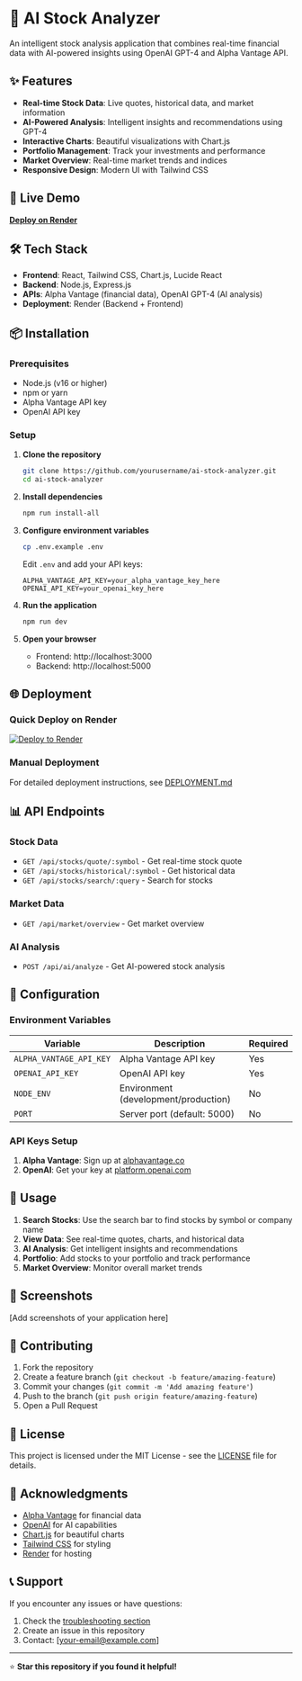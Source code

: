 # 🤖 AI Stock Analyzer

An intelligent stock analysis application that combines real-time financial data with AI-powered insights using OpenAI GPT-4 and Alpha Vantage API.

## ✨ Features

- **Real-time Stock Data**: Live quotes, historical data, and market information
- **AI-Powered Analysis**: Intelligent insights and recommendations using GPT-4
- **Interactive Charts**: Beautiful visualizations with Chart.js
- **Portfolio Management**: Track your investments and performance
- **Market Overview**: Real-time market trends and indices
- **Responsive Design**: Modern UI with Tailwind CSS

## 🚀 Live Demo

**[Deploy on Render](https://render.com/deploy/schema-new?template=https://github.com/yourusername/ai-stock-analyzer)**

## 🛠️ Tech Stack

- **Frontend**: React, Tailwind CSS, Chart.js, Lucide React
- **Backend**: Node.js, Express.js
- **APIs**: Alpha Vantage (financial data), OpenAI GPT-4 (AI analysis)
- **Deployment**: Render (Backend + Frontend)

## 📦 Installation

### Prerequisites

- Node.js (v16 or higher)
- npm or yarn
- Alpha Vantage API key
- OpenAI API key

### Setup

1. **Clone the repository**
   ```bash
   git clone https://github.com/yourusername/ai-stock-analyzer.git
   cd ai-stock-analyzer
   ```

2. **Install dependencies**
   ```bash
   npm run install-all
   ```

3. **Configure environment variables**
   ```bash
   cp .env.example .env
   ```
   
   Edit `.env` and add your API keys:
   ```
   ALPHA_VANTAGE_API_KEY=your_alpha_vantage_key_here
   OPENAI_API_KEY=your_openai_key_here
   ```

4. **Run the application**
   ```bash
   npm run dev
   ```

5. **Open your browser**
   - Frontend: http://localhost:3000
   - Backend: http://localhost:5000

## 🌐 Deployment

### Quick Deploy on Render

[![Deploy to Render](https://render.com/images/deploy-to-render-button.svg)](https://render.com/deploy/schema-new?template=https://github.com/yourusername/ai-stock-analyzer)

### Manual Deployment

For detailed deployment instructions, see [DEPLOYMENT.md](./DEPLOYMENT.md)

## 📊 API Endpoints

### Stock Data
- `GET /api/stocks/quote/:symbol` - Get real-time stock quote
- `GET /api/stocks/historical/:symbol` - Get historical data
- `GET /api/stocks/search/:query` - Search for stocks

### Market Data
- `GET /api/market/overview` - Get market overview

### AI Analysis
- `POST /api/ai/analyze` - Get AI-powered stock analysis

## 🔧 Configuration

### Environment Variables

| Variable | Description | Required |
|----------|-------------|----------|
| `ALPHA_VANTAGE_API_KEY` | Alpha Vantage API key | Yes |
| `OPENAI_API_KEY` | OpenAI API key | Yes |
| `NODE_ENV` | Environment (development/production) | No |
| `PORT` | Server port (default: 5000) | No |

### API Keys Setup

1. **Alpha Vantage**: Sign up at [alphavantage.co](https://www.alphavantage.co/support/#api-key)
2. **OpenAI**: Get your key at [platform.openai.com](https://platform.openai.com/api-keys)

## 🎯 Usage

1. **Search Stocks**: Use the search bar to find stocks by symbol or company name
2. **View Data**: See real-time quotes, charts, and historical data
3. **AI Analysis**: Get intelligent insights and recommendations
4. **Portfolio**: Add stocks to your portfolio and track performance
5. **Market Overview**: Monitor overall market trends

## 📱 Screenshots

[Add screenshots of your application here]

## 🤝 Contributing

1. Fork the repository
2. Create a feature branch (`git checkout -b feature/amazing-feature`)
3. Commit your changes (`git commit -m 'Add amazing feature'`)
4. Push to the branch (`git push origin feature/amazing-feature`)
5. Open a Pull Request

## 📄 License

This project is licensed under the MIT License - see the [LICENSE](LICENSE) file for details.

## 🙏 Acknowledgments

- [Alpha Vantage](https://www.alphavantage.co/) for financial data
- [OpenAI](https://openai.com/) for AI capabilities
- [Chart.js](https://www.chartjs.org/) for beautiful charts
- [Tailwind CSS](https://tailwindcss.com/) for styling
- [Render](https://render.com/) for hosting

## 📞 Support

If you encounter any issues or have questions:

1. Check the [troubleshooting section](./DEPLOYMENT.md#troubleshooting)
2. Create an issue in this repository
3. Contact: [your-email@example.com]

---

⭐ **Star this repository if you found it helpful!** 